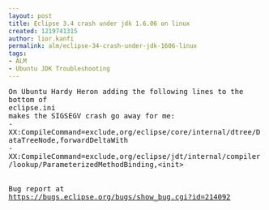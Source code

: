 ```yaml
---
layout: post
title: Eclipse 3.4 crash under jdk 1.6.06 on linux
created: 1219741315
author: lior.kanfi
permalink: alm/eclipse-34-crash-under-jdk-1606-linux
tags:
- ALM
- Ubuntu JDK Troubleshooting
---
```

<pre wrap="" class="rteleft">
On Ubuntu Hardy Heron adding the following lines to the bottom of
eclipse.ini
makes the SIGSEGV crash go away for me:
-XX:CompileCommand=exclude,org/eclipse/core/internal/dtree/DataTreeNode,forwardDeltaWith
-XX:CompileCommand=exclude,org/eclipse/jdt/internal/compiler/lookup/ParameterizedMethodBinding,&lt;init&gt;


Bug report at
<a href="https://bugs.eclipse.org/bugs/show_bug.cgi?id=214092" class="moz-txt-link-freetext">https://bugs.eclipse.org/bugs/show_bug.cgi?id=214092</a>


</pre><p>&nbsp;</p>
